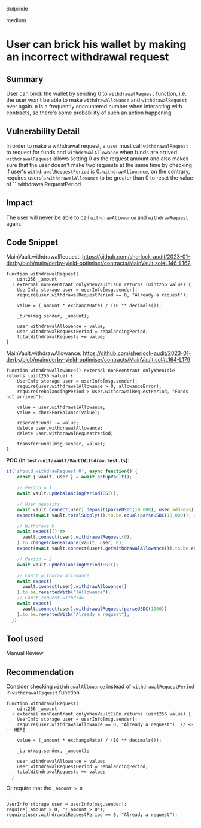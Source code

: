 Sulpiride

medium

# User can brick his wallet by making an incorrect withdrawal request

## Summary
User can brick the wallet by sending 0 to `withdrawalRequest` function, i.e. the user won't be able to make `withdrawAllowance` and `withdrawalRequest` ever again. `0` is a frequently encountered number when interacting with contracts, so there's some probability of such an action happening.

## Vulnerability Detail
In order to make a withdrawal request, a user must call `withdrawalRequest` to request for funds and `withdrawalAllowance` when funds are arrived.\
`withdrawalRequest` allows setting 0 as the request amount and also makes sure that the user doesn't make two requests at the same time by checking if user's `withdrawalRequestPeriod` is 0.
`withdrawAllowance`, on the contrary, requires users's `withdrawalAllowance` to be greater than 0 to reset the value of ``
withdrawalRequestPeriod

## Impact
The user will never be able to call `withdrawAllowance` and `withdrawRequest` again.

## Code Snippet
MainVault.withdrawalRequest:
https://github.com/sherlock-audit/2023-01-derby/blob/main/derby-yield-optimiser/contracts/MainVault.sol#L146-L162
```sol
function withdrawalRequest(
    uint256 _amount
  ) external nonReentrant onlyWhenVaultIsOn returns (uint256 value) {
    UserInfo storage user = userInfo[msg.sender];
    require(user.withdrawalRequestPeriod == 0, "Already a request");

    value = (_amount * exchangeRate) / (10 ** decimals());

    _burn(msg.sender, _amount);

    user.withdrawalAllowance = value;
    user.withdrawalRequestPeriod = rebalancingPeriod;
    totalWithdrawalRequests += value;
}
```

MainVault.withdrawAllowance:
https://github.com/sherlock-audit/2023-01-derby/blob/main/derby-yield-optimiser/contracts/MainVault.sol#L164-L179
```sol
function withdrawAllowance() external nonReentrant onlyWhenIdle returns (uint256 value) {
    UserInfo storage user = userInfo[msg.sender];
    require(user.withdrawalAllowance > 0, allowanceError);
    require(rebalancingPeriod > user.withdrawalRequestPeriod, "Funds not arrived");

    value = user.withdrawalAllowance;
    value = checkForBalance(value);

    reservedFunds -= value;
    delete user.withdrawalAllowance;
    delete user.withdrawalRequestPeriod;

    transferFunds(msg.sender, value);
}
```

**POC (in `test/unit/vault/VaultWithdraw.test.ts`):**
```ts
it('should withdrawRequest 0', async function() {
    const { vault, user } = await setupVault();

    // Period = 1
    await vault.upRebalancingPeriodTEST();

    // User deposits
    await vault.connect(user).deposit(parseUSDC(10_000), user.address); // 10k
    expect(await vault.totalSupply()).to.be.equal(parseUSDC(10_000)); // 10k

    // Withdraws 0
    await expect(() =>
      vault.connect(user).withdrawalRequest(0),
    ).to.changeTokenBalance(vault, user, 0);
    expect(await vault.connect(user).getWithdrawalAllowance()).to.be.equal(parseUSDC(0));

    // Period = 2
    await vault.upRebalancingPeriodTEST();

    // Can't withdraw allowance
    await expect(
      vault.connect(user).withdrawAllowance()
    ).to.be.revertedWith("!Allowance");
    // Can't request withdraw
    await expect(
      vault.connect(user).withdrawalRequest(parseUSDC(1000))
    ).to.be.revertedWith("Already a request");
  })
```


## Tool used

Manual Review

## Recommendation
Consider checking `withdrawalAllowance` instead of `withdrawalRequestPeriod` in `withdrawalRequest` function

```sol
function withdrawalRequest(
    uint256 _amount
  ) external nonReentrant onlyWhenVaultIsOn returns (uint256 value) {
    UserInfo storage user = userInfo[msg.sender];
    require(user.withdrawalAllowance == 0, "Already a request"); // <--- HERE

    value = (_amount * exchangeRate) / (10 ** decimals());

    _burn(msg.sender, _amount);

    user.withdrawalAllowance = value;
    user.withdrawalRequestPeriod = rebalancingPeriod;
    totalWithdrawalRequests += value;
  }
```

Or require that the `_amount > 0`

```sol
...
UserInfo storage user = userInfo[msg.sender];
require(_amount > 0, "!_amount > 0");
require(user.withdrawalRequestPeriod == 0, "Already a request");
...
```
